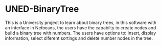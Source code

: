 # UNED-BinaryTree
This is a University project to learn about binary trees, in this software with an interface in Netbeans, the users have the capabilty to create nodes and build a binary tree with numbers. The users have options to: Insert, display information, select diferent sortings and delete number nodes in the tree.
